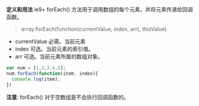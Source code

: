 **定义和用法**  ie9+
forEach() 方法用于调用数组的每个元素，并将元素传递给回调函数。


> array.forEach(function(currentValue, index, arr), thisValue)

- currentValue	必需。当前元素
- index	可选。当前元素的索引值。
- arr	可选。当前元素所属的数组对象。

```javascript
var num = [1,2,3,4,5];
num.forEach(function(item, index){
  console.log(item);
})
```

**注意**: forEach() 对于空数组是不会执行回调函数的。